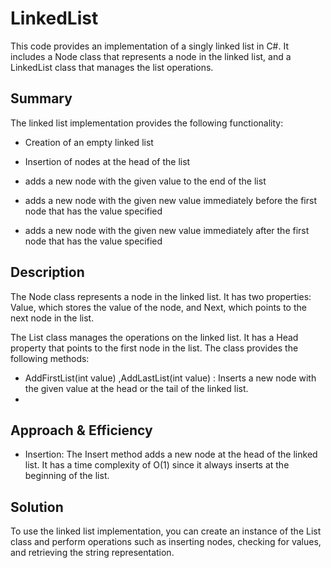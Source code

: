# LinkedList
This code provides an implementation of a singly linked list in C#. It includes a Node class that represents a node in the linked list, and a LinkedList class that manages the list operations.

## Summary
The linked list implementation provides the following functionality:

- Creation of an empty linked list
- Insertion of nodes at the head of the list
- adds a new node with the given value to the end of the list

- adds a new node with the given new value immediately before the first node that has the value specified

- adds a new node with the given new value immediately after the first node that has the value specified

## Description
The Node class represents a node in the linked list. It has two properties: Value, which stores the value of the node, and Next, which points to the next node in the list.

The List class manages the operations on the linked list. It has a Head property that points to the first node in the list. The class provides the following methods:

- AddFirstList(int value) ,AddLastList(int value) : Inserts a new node with the given value at the head or the tail of the linked list.
- 
## Approach & Efficiency
- Insertion: The Insert method adds a new node at the head of the linked list. It has a time complexity of O(1) since it always inserts at the beginning of the list.
## Solution
To use the linked list implementation, you can create an instance of the List class and perform operations such as inserting nodes, checking for values, and retrieving the string representation.








